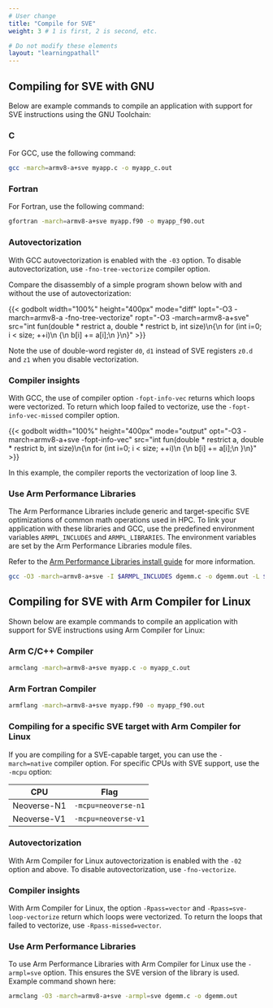 ```yaml
---
# User change
title: "Compile for SVE"
weight: 3 # 1 is first, 2 is second, etc.

# Do not modify these elements
layout: "learningpathall"
---
```


## Compiling for SVE with GNU

Below are example commands to compile an application with support for SVE instructions using the GNU Toolchain:

### C 

For GCC, use the following command:

```bash
gcc -march=armv8-a+sve myapp.c -o myapp_c.out
```

### Fortran

For Fortran, use the following command:

```bash
gfortran -march=armv8-a+sve myapp.f90 -o myapp_f90.out
```

### Autovectorization

With GCC autovectorization is enabled with the `-03` option. To disable autovectorization, use `-fno-tree-vectorize` compiler option.

Compare the disassembly of a simple program shown below with and without the use of autovectorization:

{{< godbolt width="100%" height="400px" mode="diff" lopt="-O3 -march=armv8-a -fno-tree-vectorize" ropt="-O3 -march=armv8-a+sve" src="int fun(double * restrict a, double * restrict b, int size)\n{\n  for (int i=0; i < size; ++i)\n  {\n    b[i] += a[i];\n  }\n}" >}}

Note the use of double-word register `d0`, `d1` instead of SVE registers `z0.d` and `z1` when you disable vectorization.

### Compiler insights

With GCC, the use of compiler option `-fopt-info-vec` returns which loops were vectorized. To return which loop failed to vectorize, use the `-fopt-info-vec-missed` compiler option.

{{< godbolt width="100%" height="400px" mode="output" opt="-O3 -march=armv8-a+sve -fopt-info-vec" src="int fun(double * restrict a, double * restrict b, int size)\n{\n  for (int i=0; i < size; ++i)\n  {\n    b[i] += a[i];\n  }\n}" >}}

In this example, the compiler reports the vectorization of loop line 3.

### Use Arm Performance Libraries

The Arm Performance Libraries include generic and target-specific SVE optimizations of common math operations used in HPC. To link your application with these libraries and GCC, use the predefined environment variables `ARMPL_INCLUDES` and `ARMPL_LIBRARIES`. The environment variables are set by the Arm Performance Libraries module files.

Refer to the [Arm Performance Libraries install guide](/install-guides/armpl/) for more information.

```bash
gcc -O3 -march=armv8-a+sve -I $ARMPL_INCLUDES dgemm.c -o dgemm.out -L $ARMPL_LIBRARIES -larmpl
```

## Compiling for SVE with Arm Compiler for Linux

Shown below are example commands to compile an application with support for SVE instructions using Arm Compiler for Linux:

### Arm C/C++ Compiler

```bash
armclang -march=armv8-a+sve myapp.c -o myapp_c.out
```

### Arm Fortran Compiler

```bash
armflang -march=armv8-a+sve myapp.f90 -o myapp_f90.out
```

### Compiling for a specific SVE target with Arm Compiler for Linux

If you are compiling for a SVE-capable target, you can use the `-march=native` compiler option. For specific CPUs with SVE support, use the `-mcpu` option:

CPU       | Flag    
----------|---------
Neoverse-N1 | `-mcpu=neoverse-n1` 
Neoverse-V1 | `-mcpu=neoverse-v1`

### Autovectorization

With Arm Compiler for Linux autovectorization is enabled with the `-02` option and above. To disable autovectorization, use `-fno-vectorize`.

### Compiler insights

With Arm Compiler for Linux, the option `-Rpass=vector` and `-Rpass=sve-loop-vectorize` return which loops were vectorized. To return the loops that failed to vectorize, use `-Rpass-missed=vector`.

### Use Arm Performance Libraries

To use Arm Performance Libraries with Arm Compiler for Linux use the `-armpl=sve` option. This ensures the SVE version of the library is used. Example command shown here:

```bash
armclang -O3 -march=armv8-a+sve -armpl=sve dgemm.c -o dgemm.out
```
